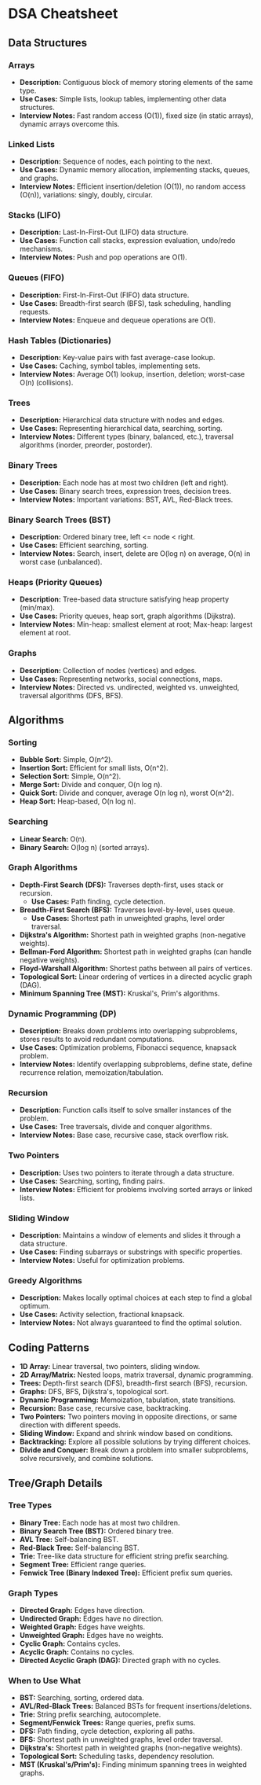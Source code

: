 # DSA Cheatsheet

## Data Structures

### Arrays
- **Description:** Contiguous block of memory storing elements of the same type.
- **Use Cases:** Simple lists, lookup tables, implementing other data structures.
- **Interview Notes:** Fast random access (O(1)), fixed size (in static arrays), dynamic arrays overcome this.

### Linked Lists
- **Description:** Sequence of nodes, each pointing to the next.
- **Use Cases:** Dynamic memory allocation, implementing stacks, queues, and graphs.
- **Interview Notes:** Efficient insertion/deletion (O(1)), no random access (O(n)), variations: singly, doubly, circular.

### Stacks (LIFO)
- **Description:** Last-In-First-Out (LIFO) data structure.
- **Use Cases:** Function call stacks, expression evaluation, undo/redo mechanisms.
- **Interview Notes:** Push and pop operations are O(1).

### Queues (FIFO)
- **Description:** First-In-First-Out (FIFO) data structure.
- **Use Cases:** Breadth-first search (BFS), task scheduling, handling requests.
- **Interview Notes:** Enqueue and dequeue operations are O(1).

### Hash Tables (Dictionaries)
- **Description:** Key-value pairs with fast average-case lookup.
- **Use Cases:** Caching, symbol tables, implementing sets.
- **Interview Notes:** Average O(1) lookup, insertion, deletion; worst-case O(n) (collisions).

### Trees
- **Description:** Hierarchical data structure with nodes and edges.
- **Use Cases:** Representing hierarchical data, searching, sorting.
- **Interview Notes:** Different types (binary, balanced, etc.), traversal algorithms (inorder, preorder, postorder).

### Binary Trees
- **Description:** Each node has at most two children (left and right).
- **Use Cases:** Binary search trees, expression trees, decision trees.
- **Interview Notes:** Important variations: BST, AVL, Red-Black trees.

### Binary Search Trees (BST)
- **Description:** Ordered binary tree, left <= node < right.
- **Use Cases:** Efficient searching, sorting.
- **Interview Notes:** Search, insert, delete are O(log n) on average, O(n) in worst case (unbalanced).

### Heaps (Priority Queues)
- **Description:** Tree-based data structure satisfying heap property (min/max).
- **Use Cases:** Priority queues, heap sort, graph algorithms (Dijkstra).
- **Interview Notes:** Min-heap: smallest element at root; Max-heap: largest element at root.

### Graphs
- **Description:** Collection of nodes (vertices) and edges.
- **Use Cases:** Representing networks, social connections, maps.
- **Interview Notes:** Directed vs. undirected, weighted vs. unweighted, traversal algorithms (DFS, BFS).

## Algorithms

### Sorting

-   **Bubble Sort:** Simple, O(n^2).
-   **Insertion Sort:** Efficient for small lists, O(n^2).
-   **Selection Sort:** Simple, O(n^2).
-   **Merge Sort:** Divide and conquer, O(n log n).
-   **Quick Sort:** Divide and conquer, average O(n log n), worst O(n^2).
-   **Heap Sort:** Heap-based, O(n log n).

### Searching

-   **Linear Search:** O(n).
-   **Binary Search:** O(log n) (sorted arrays).

### Graph Algorithms

-   **Depth-First Search (DFS):** Traverses depth-first, uses stack or recursion.
    -   **Use Cases:** Path finding, cycle detection.
-   **Breadth-First Search (BFS):** Traverses level-by-level, uses queue.
    -   **Use Cases:** Shortest path in unweighted graphs, level order traversal.
-   **Dijkstra's Algorithm:** Shortest path in weighted graphs (non-negative weights).
-   **Bellman-Ford Algorithm:** Shortest path in weighted graphs (can handle negative weights).
-   **Floyd-Warshall Algorithm:** Shortest paths between all pairs of vertices.
-   **Topological Sort:** Linear ordering of vertices in a directed acyclic graph (DAG).
-   **Minimum Spanning Tree (MST):** Kruskal's, Prim's algorithms.

### Dynamic Programming (DP)

-   **Description:** Breaks down problems into overlapping subproblems, stores results to avoid redundant computations.
-   **Use Cases:** Optimization problems, Fibonacci sequence, knapsack problem.
-   **Interview Notes:** Identify overlapping subproblems, define state, define recurrence relation, memoization/tabulation.

### Recursion

-   **Description:** Function calls itself to solve smaller instances of the problem.
-   **Use Cases:** Tree traversals, divide and conquer algorithms.
-   **Interview Notes:** Base case, recursive case, stack overflow risk.

### Two Pointers

-   **Description:** Uses two pointers to iterate through a data structure.
-   **Use Cases:** Searching, sorting, finding pairs.
-   **Interview Notes:** Efficient for problems involving sorted arrays or linked lists.

### Sliding Window

-   **Description:** Maintains a window of elements and slides it through a data structure.
-   **Use Cases:** Finding subarrays or substrings with specific properties.
-   **Interview Notes:** Useful for optimization problems.

### Greedy Algorithms

-   **Description:** Makes locally optimal choices at each step to find a global optimum.
-   **Use Cases:** Activity selection, fractional knapsack.
-   **Interview Notes:** Not always guaranteed to find the optimal solution.

## Coding Patterns

-   **1D Array:** Linear traversal, two pointers, sliding window.
-   **2D Array/Matrix:** Nested loops, matrix traversal, dynamic programming.
-   **Trees:** Depth-first search (DFS), breadth-first search (BFS), recursion.
-   **Graphs:** DFS, BFS, Dijkstra's, topological sort.
-   **Dynamic Programming:** Memoization, tabulation, state transitions.
-   **Recursion:** Base case, recursive case, backtracking.
-   **Two Pointers:** Two pointers moving in opposite directions, or same direction with different speeds.
-   **Sliding Window:** Expand and shrink window based on conditions.
-   **Backtracking:** Explore all possible solutions by trying different choices.
-   **Divide and Conquer:** Break down a problem into smaller subproblems, solve recursively, and combine solutions.

## Tree/Graph Details

### Tree Types

-   **Binary Tree:** Each node has at most two children.
-   **Binary Search Tree (BST):** Ordered binary tree.
-   **AVL Tree:** Self-balancing BST.
-   **Red-Black Tree:** Self-balancing BST.
-   **Trie:** Tree-like data structure for efficient string prefix searching.
-   **Segment Tree:** Efficient range queries.
-   **Fenwick Tree (Binary Indexed Tree):** Efficient prefix sum queries.

### Graph Types

-   **Directed Graph:** Edges have direction.
-   **Undirected Graph:** Edges have no direction.
-   **Weighted Graph:** Edges have weights.
-   **Unweighted Graph:** Edges have no weights.
-   **Cyclic Graph:** Contains cycles.
-   **Acyclic Graph:** Contains no cycles.
-   **Directed Acyclic Graph (DAG):** Directed graph with no cycles.

### When to Use What

-   **BST:** Searching, sorting, ordered data.
-   **AVL/Red-Black Trees:** Balanced BSTs for frequent insertions/deletions.
-   **Trie:** String prefix searching, autocomplete.
-   **Segment/Fenwick Trees:** Range queries, prefix sums.
-   **DFS:** Path finding, cycle detection, exploring all paths.
-   **BFS:** Shortest path in unweighted graphs, level order traversal.
-   **Dijkstra's:** Shortest path in weighted graphs (non-negative weights).
-   **Topological Sort:** Scheduling tasks, dependency resolution.
-   **MST (Kruskal's/Prim's):** Finding minimum spanning trees in weighted graphs.
